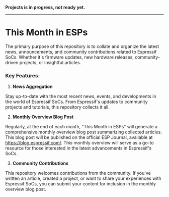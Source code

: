 **Projects is in progress, not ready yet.**

---

# This Month in ESPs

The primary purpose of this repository is to collate and organize the latest news, announcements, and community contributions related to Espressif SoCs. Whether it's firmware updates, new hardware releases, community-driven projects, or insightful articles.

### Key Features:

1. **News Aggregation**

Stay up-to-date with the most recent news, events, and developments in the world of Espressif SoCs. From Espressif's updates to community projects and tutorials, this repository collects it all.

2. **Monthly Overview Blog Post**
   
Regularly, at the end of each month, "This Month in ESPs" will generate a comprehensive monthly overview blog post summarizing collected articles. This blog post will be published on the official ESP Journal, available at https://blog.espressif.com/. This monthly overview will serve as a go-to resource for those interested in the latest advancements in Espressif's SoCs.

3. **Community Contributions**

This repository welcomes contributions from the community. If you've written an article, created a project, or want to share your experiences with Espressif SoCs, you can submit your content for inclusion in the monthly overview blog post.
